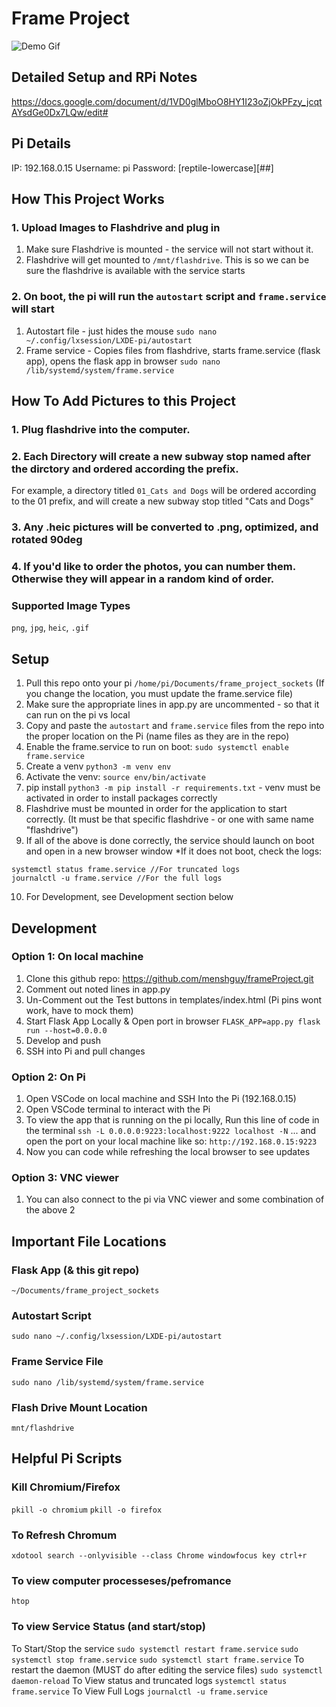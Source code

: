 # Frame Project

![Demo Gif](github_demo.gif)

## Detailed Setup and RPi Notes
https://docs.google.com/document/d/1VD0glMboO8HY1I23oZjOkPFzy_jcqtAYsdGe0Dx7LQw/edit#


## Pi Details
IP: 192.168.0.15
Username: pi
Password: [reptile-lowercase][##]



## How This Project Works
### 1. Upload Images to Flashdrive and plug in
1. Make sure Flashdrive is mounted - the service will not start without it.
2. Flashdrive will get mounted to `/mnt/flashdrive`. This is so we can be sure the flashdrive is available with the service starts
### 2. On boot, the pi will run the `autostart` script and `frame.service` will start
1. Autostart file - just hides the mouse
`sudo nano ~/.config/lxsession/LXDE-pi/autostart`
2. Frame service - Copies files from flashdrive, starts frame.service (flask app), opens the flask app in browser
`sudo nano /lib/systemd/system/frame.service`

## How To Add Pictures to this Project
### 1. Plug flashdrive into the computer.
### 2. Each Directory will create a new subway stop named after the dirctory and ordered according the prefix.
For example, a directory titled `01_Cats and Dogs` will be ordered according to the 01 prefix, and will create a new subway stop titled "Cats and Dogs"
### 3. Any .heic pictures will be converted to .png, optimized, and rotated 90deg
### 4. If you'd like to order the photos, you can number them. Otherwise they will appear in a random kind of order.
### Supported Image Types
`png`, `jpg`, `heic`, `.gif`


## Setup
1. Pull this repo onto your pi `/home/pi/Documents/frame_project_sockets` (If you change the location, you must update the frame.service file)
2. Make sure the appropriate lines in app.py are uncommented - so that it can run on the pi vs local
3. Copy and paste the `autostart` and `frame.service` files from the repo into the proper location on the Pi (name files as they are in the repo)
4. Enable the frame.service to run on boot: `sudo systemctl enable frame.service`
5. Create a venv `python3 -m venv env`
6. Activate the venv: `source env/bin/activate`
7. pip install `python3 -m pip install -r requirements.txt` - venv must be activated in order to install packages correctly
8. Flashdrive must be mounted in order for the application to start correctly. (It must be that specific flashdrive - or one with same name "flashdrive")
9. If all of the above is done correctly, the service should launch on boot and open in a new browser window
*If it does not boot, check the logs:
```
systemctl status frame.service //For truncated logs
journalctl -u frame.service //For the full logs
```
10. For Development, see Development section below


## Development
### Option 1: On local machine
1. Clone this github repo: https://github.com/menshguy/frameProject.git
2. Comment out noted lines in app.py
3. Un-Comment out the Test buttons in templates/index.html (Pi pins wont work, have to mock them)
4. Start Flask App Locally & Open port in browser
`FLASK_APP=app.py flask run --host=0.0.0.0`
5. Develop and push
5. SSH into Pi and pull changes
### Option 2: On Pi
1. Open VSCode on local machine and SSH Into the Pi (192.168.0.15)
2. Open VSCode terminal to interact with the Pi
3. To view the app that is running on the pi locally, Run this line of code in the terminal
`ssh -L 0.0.0.0:9223:localhost:9222 localhost -N`
    ... and open the port on your local machine like so:
`http://192.168.0.15:9223`
5. Now you can code while refreshing the local browser to see updates
### Option 3: VNC viewer
1. You can also connect to the pi via VNC viewer and some combination of the above 2



## Important File Locations
### Flask App (& this git repo)
`~/Documents/frame_project_sockets`
### Autostart Script
`sudo nano ~/.config/lxsession/LXDE-pi/autostart`
### Frame Service File
`sudo nano /lib/systemd/system/frame.service`
### Flash Drive Mount Location
`mnt/flashdrive`



## Helpful Pi Scripts
### Kill Chromium/Firefox
`pkill -o chromium`
`pkill -o firefox`
### To Refresh Chromum
`xdotool search --onlyvisible --class Chrome windowfocus key ctrl+r`
### To view computer processeses/pefromance
`htop`
### To view Service Status (and start/stop)
To Start/Stop the service
`sudo systemctl restart frame.service`
`sudo systemctl stop frame.service`
`sudo systemctl start frame.service`
To restart the daemon (MUST do after editing the service files)
`sudo systemctl daemon-reload`
To View status and truncated logs
`systemctl status frame.service`
To View Full Logs
`journalctl -u frame.service`
